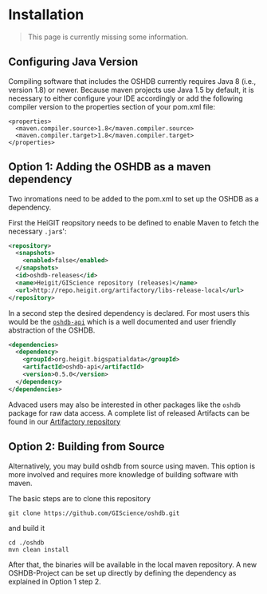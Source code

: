 Installation
============

> This page is currently missing some information. 

## Configuring Java Version

Compiling software that includes the OSHDB currently requires Java 8
(i.e., version 1.8) or newer. Because maven projects use Java 1.5 by default, it is necessary to either configure your IDE accordingly or add the following
compiler version to the properties section of your pom.xml file:

```
<properties>
  <maven.compiler.source>1.8</maven.compiler.source>
  <maven.compiler.target>1.8</maven.compiler.target>
</properties>
```

## Option 1: Adding the OSHDB as a maven dependency 

Two inromations need to be added to the pom.xml to set up the OSHDB as a dependency.

First the HeiGIT reopsitory needs to be defined to enable Maven to fetch the necessary `.jar`s':

```xml
<repository>
  <snapshots>
    <enabled>false</enabled>
  </snapshots>
  <id>oshdb-releases</id>
  <name>Heigit/GIScience repository (releases)</name>
  <url>http://repo.heigit.org/artifactory/libs-release-local</url>
</repository>
```

In a second step the desired dependency is declared. For most users this would be the [`oshdb-api`](api.md) which is a well documented and user friendly abstraction of the OSHDB.
```xml
<dependencies>
  <dependency>
    <groupId>org.heigit.bigspatialdata</groupId>
    <artifactId>oshdb-api</artifactId>
    <version>0.5.0</version>
  </dependency>
</dependencies>
```

Advaced users may also be interested in other packages like the `oshdb` package for raw data access. A complete list of released Artifacts can be found in our [Artifactory repository](http://repo.heigit.org/artifactory/webapp/#/artifacts/browse/tree/General/libs-release-local/org/heigit/bigspatialdata)


## Option 2: Building from Source

Alternatively, you may build oshdb from source using maven. This option
is more involved and requires more knowledge of building software with maven.

The basic steps are to clone this repository

```
git clone https://github.com/GIScience/oshdb.git
```

and build it

```
cd ./oshdb
mvn clean install
```

After that, the binaries will be available in the local maven repository. A new OSHDB-Project can be set up directly by defining the dependency as explained in Option 1 step 2.
